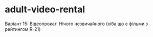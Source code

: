 # adult-video-rental
Варіант 15: Відеопрокат. Нічого незвичайного (хіба що є фільми з рейтингом R-21)
